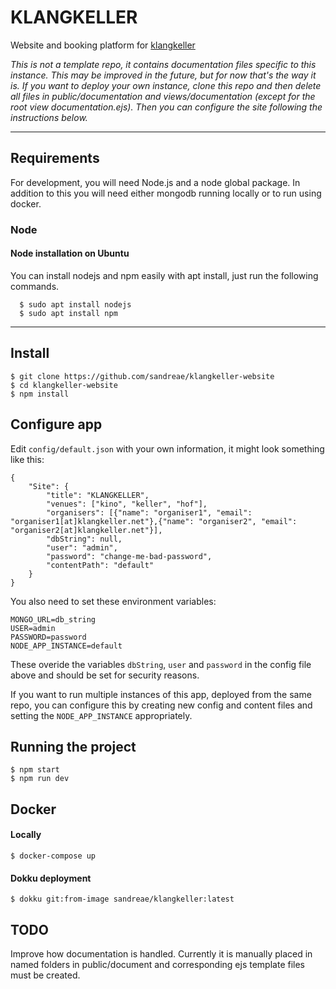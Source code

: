 # KLANGKELLER

Website and booking platform for [klangkeller](www.klangkeller.net)

*This is not a template repo, it contains documentation files specific to this instance. This may be improved in the future, but for now that's the way it is. If you want to deploy your own instance, clone this repo and then delete all files in public/documentation and views/documentation (except for the root view documentation.ejs). Then you can configure the site following the instructions below.*

---
## Requirements

For development, you will need Node.js and a node global package. In addition to this you will need either mongodb running locally or to run using docker. 

### Node
#### Node installation on Ubuntu

  You can install nodejs and npm easily with apt install, just run the following commands.

      $ sudo apt install nodejs
      $ sudo apt install npm
---

## Install

    $ git clone https://github.com/sandreae/klangkeller-website
    $ cd klangkeller-website
    $ npm install

## Configure app

Edit `config/default.json` with your own information, it might look something like this:

```
{
    "Site": {
        "title": "KLANGKELLER",
        "venues": ["kino", "keller", "hof"],
        "organisers": [{"name": "organiser1", "email": "organiser1[at]klangkeller.net"},{"name": "organiser2", "email": "organiser2[at]klangkeller.net"}],
        "dbString": null,
        "user": "admin",
        "password": "change-me-bad-password",
        "contentPath": "default"
    }
}
```

You also need to set these environment variables:

```
MONGO_URL=db_string
USER=admin
PASSWORD=password
NODE_APP_INSTANCE=default
```

These overide the variables `dbString`, `user` and `password` in the config file above and should be set for security reasons.

If you want to run multiple instances of this app, deployed from the same repo, you can configure this by creating new config and content files and setting the `NODE_APP_INSTANCE` appropriately.

## Running the project

    $ npm start
    $ npm run dev

## Docker
#### Locally
    $ docker-compose up

#### Dokku deployment
    $ dokku git:from-image sandreae/klangkeller:latest

## TODO

Improve how documentation is handled. Currently it is manually placed in named folders in public/document and corresponding ejs template files must be created.